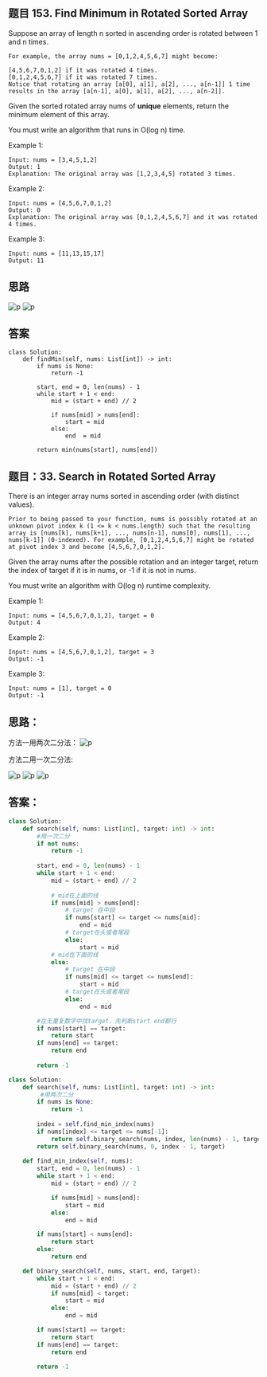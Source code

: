 ## 题目 153. Find Minimum in Rotated Sorted Array
Suppose an array of length n sorted in ascending order is rotated between 1 and n times. 
```
For example, the array nums = [0,1,2,4,5,6,7] might become:

[4,5,6,7,0,1,2] if it was rotated 4 times.
[0,1,2,4,5,6,7] if it was rotated 7 times.
Notice that rotating an array [a[0], a[1], a[2], ..., a[n-1]] 1 time results in the array [a[n-1], a[0], a[1], a[2], ..., a[n-2]].
```
Given the sorted rotated array nums of **unique** elements, return the minimum element of this array.

You must write an algorithm that runs in O(log n) time.

Example 1:
```
Input: nums = [3,4,5,1,2]
Output: 1
Explanation: The original array was [1,2,3,4,5] rotated 3 times.
```
Example 2:
```
Input: nums = [4,5,6,7,0,1,2]
Output: 0
Explanation: The original array was [0,1,2,4,5,6,7] and it was rotated 4 times.
```
Example 3:
```
Input: nums = [11,13,15,17]
Output: 11
```
## 思路

![p](https://github.com/SSRRBB/Leetcode/blob/main/Images/56.png)
![p](https://github.com/SSRRBB/Leetcode/blob/main/Images/57.png)


## 答案
```pyton
class Solution:
    def findMin(self, nums: List[int]) -> int:
        if nums is None:
            return -1
        
        start, end = 0, len(nums) - 1
        while start + 1 < end:
            mid = (start + end) // 2
            
            if nums[mid] > nums[end]:
                start = mid
            else:
                end  = mid
                
        return min(nums[start], nums[end])

```

## 题目：33. Search in Rotated Sorted Array
There is an integer array nums sorted in ascending order (with distinct values).
```
Prior to being passed to your function, nums is possibly rotated at an unknown pivot index k (1 <= k < nums.length) such that the resulting array is [nums[k], nums[k+1], ..., nums[n-1], nums[0], nums[1], ..., nums[k-1]] (0-indexed). For example, [0,1,2,4,5,6,7] might be rotated at pivot index 3 and become [4,5,6,7,0,1,2].
```
Given the array nums after the possible rotation and an integer target, return the index of target if it is in nums, or -1 if it is not in nums.

You must write an algorithm with O(log n) runtime complexity.


Example 1:
```
Input: nums = [4,5,6,7,0,1,2], target = 0
Output: 4
```
Example 2:
```
Input: nums = [4,5,6,7,0,1,2], target = 3
Output: -1
```
Example 3:
```
Input: nums = [1], target = 0
Output: -1
```
 

## 思路：
方法一用两次二分法：
![p](https://github.com/SSRRBB/Leetcode/blob/main/Images/58.png)



方法二用一次二分法:

![p](https://github.com/SSRRBB/Leetcode/blob/main/Images/59.png)
![p](https://github.com/SSRRBB/Leetcode/blob/main/Images/60.png)
![p](https://github.com/SSRRBB/Leetcode/blob/main/Images/61.png)

## 答案：
```python
class Solution:
    def search(self, nums: List[int], target: int) -> int:
        #用一次二分
        if not nums:
            return -1
        
        start, end = 0, len(nums) - 1
        while start + 1 < end:
            mid = (start + end) // 2
       
            # mid在上面的线
            if nums[mid] > nums[end]:
                # target 在中段
                if nums[start] <= target <= nums[mid]:
                    end = mid
                # target在头或者尾段
                else:
                    start = mid
            # mid在下面的线
            else:
                # target 在中段
                if nums[mid] <= target <= nums[end]:
                    start = mid
                # target在头或者尾段
                else:
                    end = mid

        #在无重复数字中找target，先判断start end都行
        if nums[start] == target:
            return start
        if nums[end] == target:
            return end
        
        return -1

```

```python
class Solution:
    def search(self, nums: List[int], target: int) -> int:
         #用两次二分
        if nums is None:
            return -1
        
        index = self.find_min_index(nums)
        if nums[index] <= target <= nums[-1]:
            return self.binary_search(nums, index, len(nums) - 1, target)
        return self.binary_search(nums, 0, index - 1, target)
        
    def find_min_index(self, nums):
        start, end = 0, len(nums) - 1
        while start + 1 < end:
            mid = (start + end) // 2

            if nums[mid] > nums[end]:
                start = mid
            else:
                end = mid

        if nums[start] < nums[end]:
            return start
        else:
            return end   

    def binary_search(self, nums, start, end, target):
        while start + 1 < end:
            mid = (start + end) // 2
            if nums[mid] < target:
                start = mid
            else:
                end = mid

        if nums[start] == target:
            return start 
        if nums[end] == target:
            return end

        return -1
        

```
